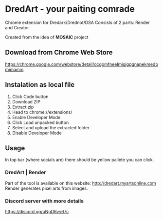 # DredArt - your paiting comrade
Chrome extension for Dredark/Drednot/DSA
Consists of 2 parts: Render and Creator
  
Created from the idea of **MOSAIC** project

## Download from Chrome Web Store
https://chrome.google.com/webstore/detail/ocgomfneelmigjgpgnapekmedbmimamm

## Instalation as local file
1. Click Code button
2. Download ZIP
3. Extract zip
4. Head to chrome://extensions/
5. Enable Developer Mode
6. Click Load unpacked button
7. Select and upload the extracted folder
8. Disable Developer Mode

## Usage
In top bar (where socials are) there should be yellow pallete you can click.


### DredArt | Render
Part of the tool is available on this website: http://dredart.myartsonline.com
Render generates pixel arts from images.

### Discord server with more details
https://discord.gg/uNgD6vv67c